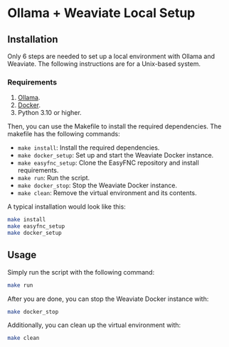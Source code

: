 # Ollama + Weaviate Local Setup

## Installation
Only 6 steps are needed to set up a local environment with Ollama and Weaviate. The following instructions are for a Unix-based system.
### Requirements
1. [Ollama](https://ollama.com/).
2. [Docker](https://docs.docker.com/get-docker/).
3. Python 3.10 or higher.

Then, you can use the Makefile to install the required dependencies. The makefile has the following commands:
- `make install`: Install the required dependencies.
- `make docker_setup`: Set up and start the Weaviate Docker instance.
- `make easyfnc_setup`: Clone the EasyFNC repository and install requirements.
- `make run`: Run the script.
- `make docker_stop`: Stop the Weaviate Docker instance.
- `make clean`: Remove the virtual environment and its contents.


A typical installation would look like this:
```bash
make install
make easyfnc_setup
make docker_setup
```

## Usage

Simply run the script with the following command:
```bash
make run
```
After you are done, you can stop the Weaviate Docker instance with:
```bash
make docker_stop
```
Additionally, you can clean up the virtual environment with:
```bash
make clean
```